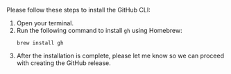 Please follow these steps to install the GitHub CLI:

1. Open your terminal.
2. Run the following command to install `gh` using Homebrew:
   ```
   brew install gh
   ```
3. After the installation is complete, please let me know so we can proceed with creating the GitHub release.
